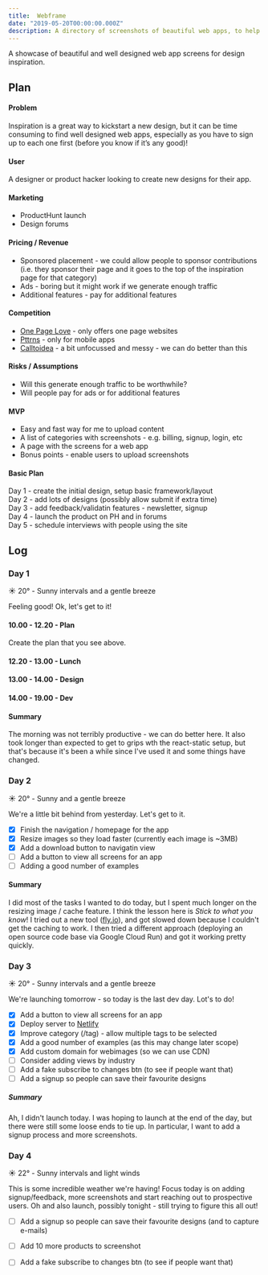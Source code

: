 ```yaml
---
title:  Webframe
date: "2019-05-20T00:00:00.000Z"
description: A directory of screenshots of beautiful web apps, to help get inspiration for your next project.
---
```


A showcase of beautiful and well designed web app screens for design inspiration.

## Plan
#### Problem
Inspiration is a great way to kickstart a new design, but it can be time consuming to find well designed web apps, especially as you have to sign up to each one first (before you know if it’s any good)!

#### User
A designer or product hacker looking to create new designs for their app.

#### Marketing
* ProductHunt launch
* Design forums

#### Pricing / Revenue
* Sponsored placement - we could allow people to sponsor contributions (i.e. they sponsor their page and it goes to the top of the inspiration page for that category)
* Ads - boring but it might work if we generate enough traffic
* Additional features - pay for additional features 

#### Competition
* [One Page Love](https://onepagelove.com) - only offers one page websites
* [Pttrns](https://pttrns.com)  - only for mobile apps
* [Calltoidea](https://www.calltoidea.com) - a bit unfocussed and messy - we can do better than this

#### Risks / Assumptions
* Will this generate enough traffic to be worthwhile?
* Will people pay for ads or for additional features

#### MVP
* Easy and fast way for me to upload content
* A list of categories with screenshots - e.g. billing, signup, login, etc 
* A page with the screens for a web app
* Bonus points - enable users to upload screenshots

#### Basic Plan
Day 1 - create the initial design, setup basic framework/layout<br>
Day 2 - add lots of designs (possibly allow submit if extra time)<br>
Day 3 - add feedback/validatin features - newsletter, signup<br>
Day 4 - launch the product on PH and in forums<br>
Day 5 - schedule interviews with people using the site<br>


## Log
### Day 1
☀️ 20° - Sunny intervals and a gentle breeze

Feeling good! Ok, let's get to it!

#### 10.00 - 12.20 - Plan

Create the plan that you see above.

#### 12.20 - 13.00 - Lunch

#### 13.00 - 14.00 - Design

#### 14.00 - 19.00 - Dev


#### Summary

The morning was not terribly productive - we can do better here. It also took longer than expected to get to grips wth the react-static setup, but that's because it's been a while since I've used it and some things have changed.


### Day 2

☀️ 20° - Sunny and a gentle breeze

We're a little bit behind from yesterday. Let's get to it.

  - [x] Finish the navigation / homepage for the app
  - [x] Resize images so they load faster (currently each image is ~3MB)
  - [x] Add a download button to navigatin view
  - [ ] Add a button to view all screens for an app
  - [ ] Adding a good number of examples

#### Summary

I did most of the tasks I wanted to do today, but I spent much longer on the resizing image / cache feature. I think the lesson here is *Stick to what you know*! I tried out a new tool ([fly.io](http://fly.io])), and got slowed down because I couldn't get the caching to work. I then tried a different approach (deploying an open source code base via Google Cloud Run) and got it working pretty quickly.


### Day 3

☀️ 20° - Sunny intervals and a gentle breeze

We're launching tomorrow - so today is the last dev day. Lot's to do!

  - [x] Add a button to view all screens for an app
  - [x] Deploy server to [Netlify](https://netlify.com/)
  - [x] Improve category (/tag) - allow multiple tags to be selected
  - [x] Add a good number of examples (as this may change later scope)
  - [x] Add custom domain for webimages (so we can use CDN)
  - [ ] Consider adding views by industry
  - [ ] Add a fake subscribe to changes btn (to see if people want that)
  - [ ] Add a signup so people can save their favourite designs

##### Summary

Ah, I didn't launch today. I was hoping to launch at the end of the day, but there were still some loose ends to tie up. In particular, I want to add a signup process and more screenshots. 



### Day 4 

☀️ 22° - Sunny intervals and light winds

This is some incredible weather we're having! Focus today is on adding signup/feedback, more screenshots and start reaching out to prospective users. Oh and also launch, possibly tonight - still trying to figure this all out!

  - [ ] Add a signup so people can save their favourite designs (and to capture e-mails)
  - [ ] Add 10 more products to screenshot
  - [ ] Add a fake subscribe to changes btn (to see if people want that)

